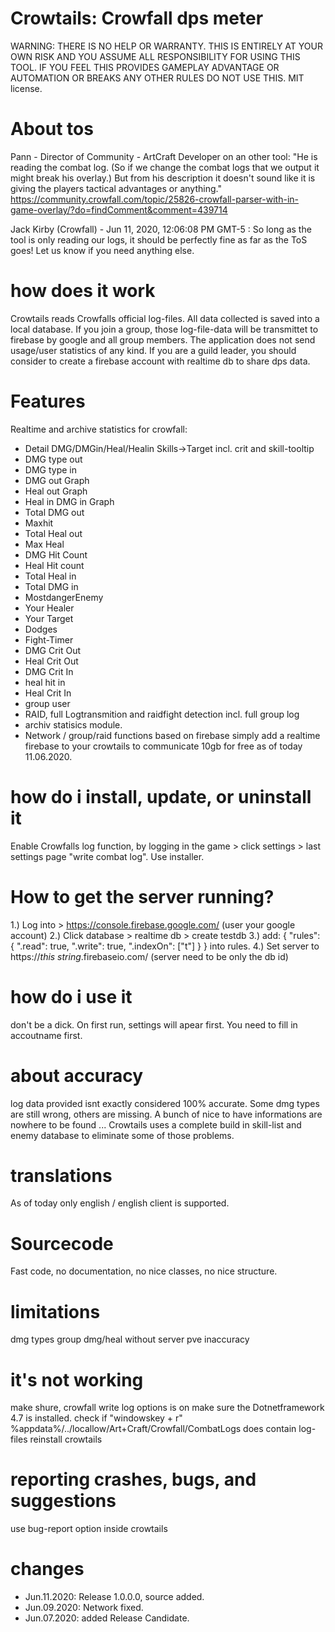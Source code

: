 # Crowtails: Crowfall dps meter
   WARNING: THERE IS NO HELP OR WARRANTY. THIS IS ENTIRELY AT YOUR OWN RISK AND YOU ASSUME ALL RESPONSIBILITY
   FOR USING THIS TOOL. IF YOU FEEL THIS PROVIDES GAMEPLAY ADVANTAGE OR AUTOMATION OR BREAKS ANY OTHER
   RULES DO NOT USE THIS.
   MIT license.
   
# About tos
Pann - Director of Community - ArtCraft Developer on an other tool: "He is reading the combat log. (So if we change the combat logs that we output it might break his overlay.) But from his description it doesn't sound like it is giving the players tactical advantages or anything."
https://community.crowfall.com/topic/25826-crowfall-parser-with-in-game-overlay/?do=findComment&comment=439714

Jack Kirby (Crowfall) - Jun 11, 2020, 12:06:08 PM GMT-5 : So long as the tool is only reading our logs, it should be perfectly fine as far as the ToS goes! Let us know if you need anything else.

# how does it work
   Crowtails reads Crowfalls official log-files. All data collected is saved into a local database.
   If you join a group, those log-file-data will be transmittet to firebase by google and all group 
   members.
   The application does not send usage/user statistics of any kind.
   If you are a guild leader, you should consider to create a firebase account with realtime db to share dps data.
   
# Features
Realtime and archive statistics for crowfall:
 * Detail DMG/DMGin/Heal/Healin Skills->Target incl. crit and skill-tooltip
 * DMG type out
 * DMG type in
 * DMG out Graph
 * Heal out Graph
 * Heal in DMG in Graph
 * Total DMG out
 * Maxhit
 * Total Heal out
 * Max Heal
 * DMG Hit Count
 * Heal Hit count
 * Total Heal in
 * Total DMG in
 * MostdangerEnemy
 * Your Healer
 * Your Target
 * Dodges
 * Fight-Timer
 * DMG Crit Out 
 * Heal Crit Out 
 * DMG Crit In
 * heal hit in 
 * Heal Crit In 
 * group user 
 * RAID, full Logtransmition and raidfight detection incl. full group log
 * archiv statisics module.
 * Network / group/raid functions based on firebase simply add a realtime firebase to your crowtails to communicate 10gb for free as of today 11.06.2020.
 
# how do i install, update, or uninstall it
   Enable Crowfalls log function, by logging in the game > click settings > last settings page "write combat log".
   Use installer.
   
# How to get the server running?
   1.) Log into > https://console.firebase.google.com/ (user your google account)
   2.) Click database > realtime db > create testdb
   3.) add:
         {
           "rules": {
             ".read": true,
             ".write": true,
             ".indexOn": ["t"]
           }
          }
       into rules.
   4.) Set server to https://*this string*.firebaseio.com/ (server need to be only the db id)    
       
 # how do i use it
   don't be a dick.
   On first run, settings will apear first. You need to fill in accoutname first.
 
# about accuracy
   log data provided isnt exactly considered 100% accurate. 
   Some dmg types are still wrong, others are missing. A bunch of nice to have informations are nowhere to be found ...
   Crowtails uses a complete build in skill-list and enemy database to eliminate some of those problems.

# translations
   As of today only english / english client is supported. 

# Sourcecode
   Fast code, no documentation, no nice classes, no nice structure.

# limitations
   dmg types
   group dmg/heal without server
   pve inaccuracy

# it's not working
   make shure, crowfall write log options is on
   make sure the Dotnetframework 4.7 is installed.
   check if "windowskey + r" %appdata%/../locallow/Art+Craft/Crowfall/CombatLogs does contain log-files
   reinstall crowtails

# reporting crashes, bugs, and suggestions
   use bug-report option inside crowtails

# changes
   * Jun.11.2020: Release 1.0.0.0, source added.
   * Jun.09.2020: Network fixed.
   * Jun.07.2020: added Release Candidate.
